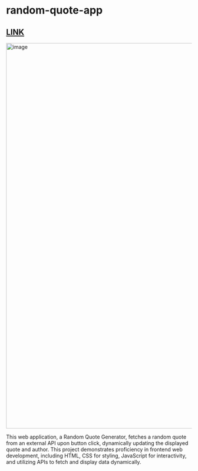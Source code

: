 # random-quote-app

## [LINK](https://tanishapatil1234.github.io/random-quote-app/)

<img width="1045" alt="image" src="https://github.com/tanishapatil1234/random-quote-app/assets/111611921/94e9c5c1-5c87-4dda-9972-34aa20849296">

This web application, a Random Quote Generator, fetches a random quote from an external API upon button click, dynamically updating the displayed quote and author. This project demonstrates proficiency in frontend web development, including HTML, CSS for styling, JavaScript for interactivity, and utilizing APIs to fetch and display data dynamically.










